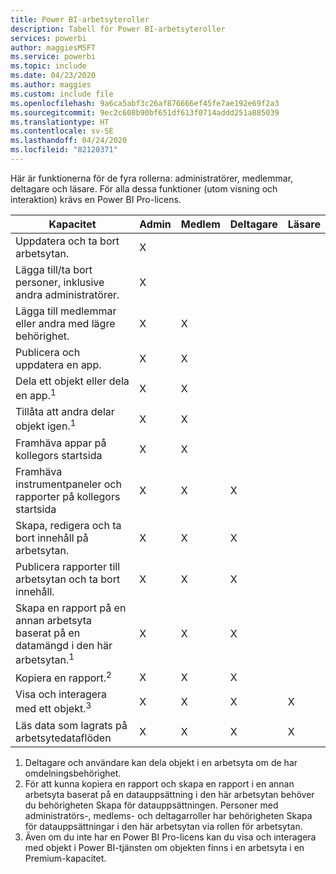 ```yaml
---
title: Power BI-arbetsyteroller
description: Tabell för Power BI-arbetsyteroller
services: powerbi
author: maggiesMSFT
ms.service: powerbi
ms.topic: include
ms.date: 04/23/2020
ms.author: maggies
ms.custom: include file
ms.openlocfilehash: 9a6ca5abf3c26af876666ef45fe7ae192e69f2a3
ms.sourcegitcommit: 9ec2c608b90bf651df613f0714addd251a885039
ms.translationtype: HT
ms.contentlocale: sv-SE
ms.lasthandoff: 04/24/2020
ms.locfileid: "82120371"
---
```

Här är funktionerna för de fyra rollerna: administratörer, medlemmar, deltagare och läsare. För alla dessa funktioner (utom visning och interaktion) krävs en Power BI Pro-licens.

|Kapacitet   | Admin  | Medlem  | Deltagare  | Läsare |
|---|---|---|---|---|
| Uppdatera och ta bort arbetsytan.  | X  |   |   |   | 
| Lägga till/ta bort personer, inklusive andra administratörer.  | X  |   |   |   |
| Lägga till medlemmar eller andra med lägre behörighet.  |  X | X  |   |   |
| Publicera och uppdatera en app. |  X | X  |   |   |
| Dela ett objekt eller dela en app.<sup>1</sup> |  X | X  |   |   |
| Tillåta att andra delar objekt igen.<sup>1</sup> |  X | X  |   |   |
| Framhäva appar på kollegors startsida |  X | X  |   |   |
| Framhäva instrumentpaneler och rapporter på kollegors startsida |  X | X  | X |   |
| Skapa, redigera och ta bort innehåll på arbetsytan.  |  X | X  | X  |   |
| Publicera rapporter till arbetsytan och ta bort innehåll.  |  X | X  | X  |   |
| Skapa en rapport på en annan arbetsyta baserat på en datamängd i den här arbetsytan.<sup>1</sup> |  X | X  | X  |   |
| Kopiera en rapport.<sup>2</sup> | X | X | X |  |
| Visa och interagera med ett objekt.<sup>3</sup> |  X | X  | X  | X  |
| Läs data som lagrats på arbetsytedataflöden | X | X | X | X |

1. Deltagare och användare kan dela objekt i en arbetsyta om de har omdelningsbehörighet.
2. För att kunna kopiera en rapport och skapa en rapport i en annan arbetsyta baserat på en datauppsättning i den här arbetsytan behöver du behörigheten Skapa för datauppsättningen. Personer med administratörs-, medlems- och deltagarroller har behörigheten Skapa för datauppsättningar i den här arbetsytan via rollen för arbetsytan.
3. Även om du inte har en Power BI Pro-licens kan du visa och interagera med objekt i Power BI-tjänsten om objekten finns i en arbetsyta i en Premium-kapacitet.


